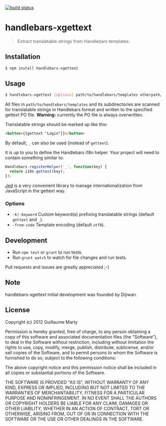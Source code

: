 [![build status](https://secure.travis-ci.org/gmarty/handlebars-xgettext.png)](http://travis-ci.org/gmarty/handlebars-xgettext)

# handlebars-xgettext
> Extract translatable strings from Handlebars templates.

## Installation
``` bash
$ npm install handlebars-xgettext
```

## Usage
``` bash
$ handlebars-xgettext [options] path/to/handlebars/templates otherpath/translation.po
```
All files in `path/to/handlebars/templates` and its subdirectories are scanned for translatable strings in Handlebars format and written to the specified gettext PO file.
**Warning:** currently the PO file is always overwritten.

Translatable strings should be marked up like this:
``` html
<button>{{gettext "Login"}}</button>
```
By default, `_` can also be used (instead of `gettext`).

It is up to you to define the Handlebars i18n helper. Your project will need to contain something similar to:
``` javascript
Handlebars.registerHelper('_', function(key) {
  return i18n.gettext(key);
});
```
[Jed](http://slexaxton.github.com/Jed/) is a very convenient library to manage internationalization from JavaScript in the gettext way.

### Options
* `-k|-keyword` Custom keyword(s) prefixing translatable strings (default `gettext` and `_`).
* `-from-code` Template encoding (default `utf8`).

## Development

* Run `npm test` or `grunt` to run tests.
* Run `grunt watch` to watch for file changes and run tests.

Pull requests and issues are greatly appreciated ;-)

## Note

handlebars-xgettext initial development was founded by Dijiwan.

## License

Copyright (c) 2012 Guillaume Marty

Permission is hereby granted, free of charge, to any person
obtaining a copy of this software and associated documentation
files (the "Software"), to deal in the Software without
restriction, including without limitation the rights to use,
copy, modify, merge, publish, distribute, sublicense, and/or sell
copies of the Software, and to permit persons to whom the
Software is furnished to do so, subject to the following
conditions:

The above copyright notice and this permission notice shall be
included in all copies or substantial portions of the Software.

THE SOFTWARE IS PROVIDED "AS IS", WITHOUT WARRANTY OF ANY KIND,
EXPRESS OR IMPLIED, INCLUDING BUT NOT LIMITED TO THE WARRANTIES
OF MERCHANTABILITY, FITNESS FOR A PARTICULAR PURPOSE AND
NONINFRINGEMENT. IN NO EVENT SHALL THE AUTHORS OR COPYRIGHT
HOLDERS BE LIABLE FOR ANY CLAIM, DAMAGES OR OTHER LIABILITY,
WHETHER IN AN ACTION OF CONTRACT, TORT OR OTHERWISE, ARISING
FROM, OUT OF OR IN CONNECTION WITH THE SOFTWARE OR THE USE OR
OTHER DEALINGS IN THE SOFTWARE.
